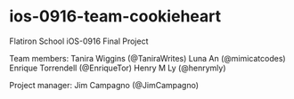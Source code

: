 # ios-0916-team-cookieheart

Flatiron School iOS-0916 Final Project

Team members:
Tanira Wiggins (@TaniraWrites)
Luna An (@mimicatcodes)
Enrique Torrendell (@EnriqueTor)
Henry M Ly (@henrymly)

Project manager:
Jim Campagno (@JimCampagno)
